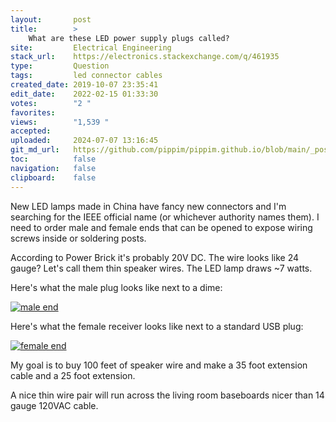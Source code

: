 ```yaml
---
layout:       post
title:        >
    What are these LED power supply plugs called?
site:         Electrical Engineering
stack_url:    https://electronics.stackexchange.com/q/461935
type:         Question
tags:         led connector cables
created_date: 2019-10-07 23:35:41
edit_date:    2022-02-15 01:33:30
votes:        "2 "
favorites:    
views:        "1,539 "
accepted:     
uploaded:     2024-07-07 13:16:45
git_md_url:   https://github.com/pippim/pippim.github.io/blob/main/_posts/2019/2019-10-07-What-are-these-LED-power-supply-plugs-called_.md
toc:          false
navigation:   false
clipboard:    false
---
```


New LED lamps made in China have fancy new connectors and I'm searching for the IEEE official name (or whichever authority names them). I need to order male and female ends that can be opened to expose wiring screws inside or soldering posts.

According to Power Brick it's probably 20V DC. The wire looks like 24 gauge? Let's call them thin speaker wires. The LED lamp draws ~7 watts.

Here's what the male plug looks like next to a dime:

[![male end][1]][1]

Here's what the female receiver looks like next to a standard USB plug:

[![female end][2]][2]


My goal is to buy 100 feet of speaker wire and make a 35 foot extension cable and a 25 foot extension.

A nice thin wire pair will run across the living room baseboards nicer than 14 gauge 120VAC cable.


  [1]: https://i.sstatic.net/J6Fis.jpg
  [2]: https://i.sstatic.net/ETpM8.jpg
